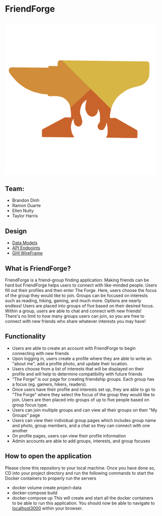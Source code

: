 # FriendForge
![logo](logo.png)
---

## Team:
* Brandon Dinh
* Ramon Duarte
* Ellen Nulty
* Taylor Harris

## Design
- [Data Models](models.md)
- [API Endpoints](api.md)
- [GHI WireFrame](ghi-wireframe.md)

## What is FriendForge?
FriendForge is a friend-group finding application. Making friends can be hard but FriendForge helps users to connect with like-minded people. Users fill out their profiles and then enter The Forge. Here, users choose the focus of the group they would like to join. Groups can be focused on interests such as reading, hiking, gaming, and much more. Options are nearly endless! Users are placed into groups of five based on their desired focus. Within a group, users are able to chat and connect with new friends! There's no limit to how many groups users can join, so you are free to connect with new friends who share whatever interests you may have!

## Functionality
- Users are able to create an account with FriendForge to begin connecting with new friends
- Upon logging in, users create a profile where they are able to write an "about me", add a profile photo, and update their location.
- Users choose from a list of interests that will be displayed on their profile and will help to determine compatibility with future friends
- "The Forge" is our page for creating friendship groups. Each group has a focus (eg. gamers, hikers, readers).
- Once users have their profile and interests set up, they are able to go to "The Forge" where they select the focus of the group they would like to join. Users are then placed into groups of up to five people based on group focus type.
- Users can join multiple groups and can view all their groups on their "My Groups" page
- Users can view their individual group pages which includes group name and photo, group members, and a chat so they can connect with one another
- On profile pages, users can view their profile information
- Admin accounts are able to add groups, interests, and group focuses


## How to open the application
Please clone this repository to your local machine.
Once you have done so, CD into your project directory and run the following commands to start the Docker containers to properly run the servers
- docker volume create project-data
- docker-compose build
- docker-compose up
This will create and start all the docker containers to be able to run this application.
You should now be able to navigate to [localhost3000](http://localhost:3000/) within your browser.
